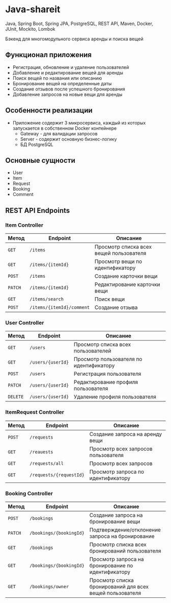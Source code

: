 # Java-shareit

Java, Spring Boot, Spring JPA, PostgreSQL, REST API, Maven, Docker, JUnit, Mockito, Lombok

Бэкенд для многомодульного сервиса аренды и поиска вещей

## Функционал приложения
- Регистрация, обновление и удаление пользователей
- Добавление и редактирование вещей для аренды
- Поиск вещей по названия или описанию
- Бронирование вещей на определенные даты
- Создание отзывов после успешного бронирования
- Добавление запросов на новые вещи для аренды

## Особенности реализации
- Приложение содержит 3 микросервиса, каждый из которых запускается в собственном Docker контейнере
  - Gateway - для валидации запросов
  - Server - содержит основную бизнес-логику
  - БД PostgreSQL

## Основные сущности
- User
- Item
- Request
- Booking
- Comment

## REST API Endpoints
### Item Controller
| Метод   | Endpoint                  | Описание                                |
|---------|---------------------------|-----------------------------------------|
| `GET`   | `/items`                  | Просмотр списка всех вещей пользователя |
| `GET`   | `/items/{itemId}`         | Просмотр вещи по идентификатору         |
| `POST`  | `/items`                  | Создание карточки вещи                  |
| `PATCH` | `/items/{itemId}`         | Редактирование карточки вещи            |
| `GET`   | `/items/search`           | Поиск вещи                              |
| `POST`  | `/items/{itemId}/comment` | Создание отзыва                         |

### User Controller
| Метод    | Endpoint          | Описание                                |
|----------|-------------------|-----------------------------------------|
| `GET`    | `/users`          | Просмотр списка всех пользователей      |
| `GET`    | `/users/{userId}` | Просмотр пользователя по идентификатору |
| `POST`   | `/users`          | Регистрация пользователя                |
| `PATCH`  | `/users/{userId}` | Редактирование профиля пользователя     |
| `DELETE` | `/users/{userId}` | Удаление профиля пользователя           |

### ItemRequest Controller
 Метод  | Endpoint                | Описание                            |
|--------|-------------------------|-------------------------------------|
| `POST` | `/requests`             | Создание запроса на аренду вещи     |
| `GET`  | `/reauests`             | Просмотр всех запросов пользователя |
| `GET`  | `/requests/all`         | Просмотр всех запросов              |
| `GET`  | `/requests/{requestId}` | Просмотр запроса по идентификатору  | 

### Booking Controller
 Метод   | Endpoint                | Описание                                                 |
|---------|-------------------------|----------------------------------------------------------|
| `POST`  | `/bookings`             | Создание запроса на бронирование вещи                    |
| `PATCH` | `/bookings/{bookingId}` | Подтверждение/отклонение запроса на бронирование         |
| `GET`   | `/bookings`             | Просмотр списка всех бронирований пользователя           |
| `GET`   | `/bookings/{bookingId}` | Просмотр запроса на бронирование по идентификатору       |
| `GET`   | `/bookings/owner`       | Просмотр списка бронирований для всех вещей пользователя | 
